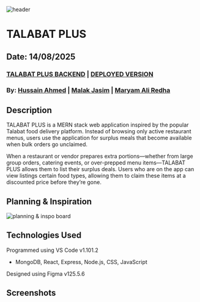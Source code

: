 ![header](/Talabat-Surplus-FrontEnd/img/header.png)

# TALABAT PLUS

## Date: 14/08/2025

### [TALABAT PLUS BACKEND](https://github.com/hussainmohd03/Food-Waste-BackEnd) | [DEPLOYED VERSION]()

### By: [Hussain Ahmed](https://github.com/hussainmohd03) | [Malak Jasim](https://github.com/Malak1805) | [Maryam Ali Redha](https://github.com/maryamalihasanebrahim)

## **Description**

TALABAT PLUS is a MERN stack web application inspired by the popular Talabat food delivery platform. Instead of browsing only active restaurant menus, users use the application for surplus meals that become available when bulk orders go unclaimed.

When a restaurant or vendor prepares extra portions—whether from large group orders, catering events, or over-prepped menu items—TALABAT PLUS allows them to list their surplus deals. Users who are on the app can view listings certain food types, allowing them to claim these items at a discounted price before they’re gone.

## **Planning & Inspiration**

![planning & inspo board](/Talabat-Surplus-FrontEnd/img/branding.png)

## **Technologies Used**

Programmed using VS Code v1.101.2

- MongoDB, React, Express, Node.js, CSS, JavaScript

Designed using Figma v125.5.6

## **Screenshots**
